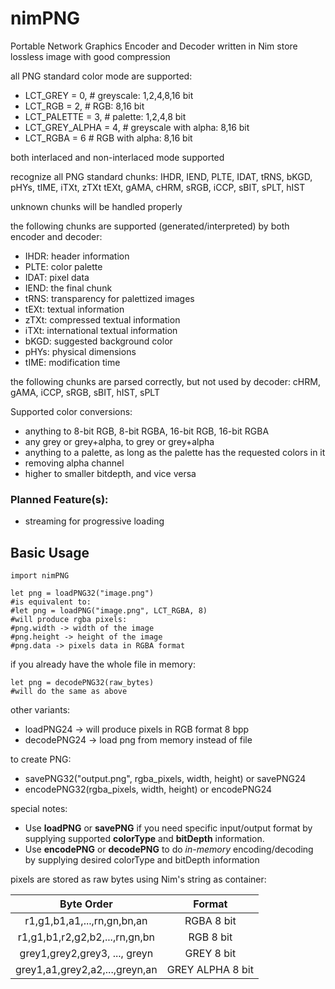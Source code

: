 # nimPNG
Portable Network Graphics Encoder and Decoder written in Nim store lossless image with good compression

all PNG standard color mode are supported:

  -  LCT_GREY = 0,       # greyscale: 1,2,4,8,16 bit
  -  LCT_RGB = 2,        # RGB: 8,16 bit
  -  LCT_PALETTE = 3,    # palette: 1,2,4,8 bit
  -  LCT_GREY_ALPHA = 4, # greyscale with alpha: 8,16 bit
  -  LCT_RGBA = 6        # RGB with alpha: 8,16 bit

both interlaced and non-interlaced mode supported

recognize all PNG standard chunks:
IHDR, IEND, PLTE, IDAT, tRNS, bKGD, pHYs, tIME, iTXt, zTXt
tEXt, gAMA, cHRM, sRGB, iCCP, sBIT, sPLT, hIST

unknown chunks will be handled properly

the following chunks are supported (generated/interpreted) by both encoder and decoder:

-    IHDR: header information
-    PLTE: color palette
-    IDAT: pixel data
-    IEND: the final chunk
-    tRNS: transparency for palettized images
-    tEXt: textual information
-    zTXt: compressed textual information
-    iTXt: international textual information
-    bKGD: suggested background color
-    pHYs: physical dimensions
-    tIME: modification time

the following chunks are parsed correctly, but not used by decoder:
cHRM, gAMA, iCCP, sRGB, sBIT, hIST, sPLT

Supported color conversions:

- anything to 8-bit RGB, 8-bit RGBA, 16-bit RGB, 16-bit RGBA
- any grey or grey+alpha, to grey or grey+alpha
- anything to a palette, as long as the palette has the requested colors in it
- removing alpha channel
- higher to smaller bitdepth, and vice versa

### Planned Feature(s):
- streaming for progressive loading

## Basic Usage
```nimrod
import nimPNG

let png = loadPNG32("image.png")
#is equivalent to:
#let png = loadPNG("image.png", LCT_RGBA, 8)
#will produce rgba pixels:
#png.width -> width of the image
#png.height -> height of the image
#png.data -> pixels data in RGBA format
```

if you already have the whole file in memory:

```nimrod
let png = decodePNG32(raw_bytes)
#will do the same as above
```

other variants:

* loadPNG24 -> will produce pixels in RGB format 8 bpp
* decodePNG24 -> load png from memory instead of file

to create PNG:

* savePNG32("output.png", rgba_pixels, width, height) or savePNG24
* encodePNG32(rgba_pixels, width, height) or encodePNG24

special notes:

* Use **loadPNG** or **savePNG** if you need specific input/output format by supplying supported **colorType** and **bitDepth** information. 
* Use **encodePNG** or **decodePNG** to do *in-memory* encoding/decoding by supplying desired colorType and bitDepth information

pixels are stored as raw bytes using Nim's string as container:

|           Byte Order           |      Format      |
|:------------------------------:|:----------------:|
| r1,g1,b1,a1,...,rn,gn,bn,an    | RGBA 8 bit       |
| r1,g1,b1,r2,g2,b2,...,rn,gn,bn | RGB 8 bit        |
| grey1,grey2,grey3, ..., greyn  | GREY 8 bit       |
| grey1,a1,grey2,a2,...,greyn,an | GREY ALPHA 8 bit |
